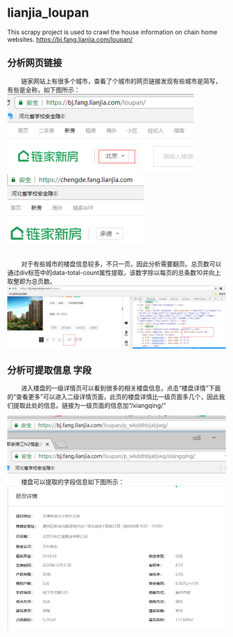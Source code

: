 # lianjia_loupan
This scrapy project is used to crawl the house information on chain home websites.
https://bj.fang.lianjia.com/loupan/
## 分析网页链接
&ensp;&ensp;&ensp;&ensp; 链家网站上有很多个城市，查看了个城市的网页链接发现有些城市是简写，有些是全称，如下图所示：
![image](https://github.com/wei523712/lianjia_loupan/blob/master/%E5%8C%97%E4%BA%AC.png)
![image](https://github.com/wei523712/lianjia_loupan/blob/master/%E6%89%BF%E5%BE%B7.png)  
  
<br>&ensp;&ensp;&ensp;&ensp; 对于有些城市的楼盘信息较多，不只一页，因此分析需要翻页。总页数可以通过div标签中的data-total-count属性提取，该数字除以每页的总条数10并向上取整即为总页数。</br>
![image](https://github.com/wei523712/lianjia_loupan/blob/master/%E7%BF%BB%E9%A1%B5.png)

## 分析可提取信息 字段
&ensp;&ensp;&ensp;&ensp; 进入楼盘的一级详情页可以看到很多的相关楼盘信息，点击“楼盘详情”下面的“查看更多”可以进入二级详情页面，此页的楼盘详情比一级页面多几个，因此我们提取此处的信息。链接为一级页面的信息加“/xiangqing/”    
   
![详情页](https://github.com/wei523712/lianjia_loupan/blob/master/%E4%B8%80%E4%BA%8C%E7%BA%A7%E8%AF%A6%E6%83%85%E9%A1%B5.png)     
&ensp;&ensp;&ensp;&ensp; 楼盘可以提取的字段信息如下图所示：     
![可提取字段](https://github.com/wei523712/lianjia_loupan/blob/master/%E6%A5%BC%E7%9B%98%E8%AF%A6%E6%83%85.png)
